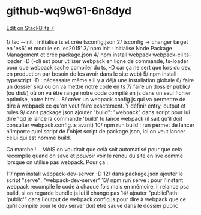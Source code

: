 # github-wq9w61-6n8dyd

[Edit on StackBlitz ⚡️](https://stackblitz.com/edit/github-wq9w61-6n8dyd)

1/ tsc --init : initialise ts et crée tsconfig.json
2/ tsconfig -> changer target en 'es6' et module en 'es2015'
3/ npm init : initialise Node Package Management et crée package.json
4/ npm install webpack webpack-cli ts-loader -D (-cli est pour utiliser webpack en ligne de commande, ts-loader pour que webpack sache compiler du ts, -D car ça ne sert que lors du dev, en production par besoin de les avoir dans le site web)
5/ npm install typescript -D : nécessaire même s'il y a déjà une installation globale
6/ faire un dossier src/ où on va mettre notre code en ts
7/ faire un dossier public/ (ou dist/) où on va être rangé notre code compilé en js dans un seul fichier optimisé, notre html...
8/ créer un webpack.config.js qui va permettre de dire à webpack ce qu'on veut faire exactement. Y définir entry, output et rules
9/ dans package.json ajouter "build": "webpack" dans script pour lui dire "qd je lance la commande 'build' tu lance webpack (il sait qu'il doit consulter webpack.config.ts avant)
10/ npm run build : run permet de lancer n'importe quel script de l'objet script de package.json, ici on veut lancer celui qui est nommé build.

Ca marche !... MAIS on voudrait que celà soit automatisé pour que cela recompile quand on save et pouvoir voir le rendu du site en live comme lorsque on utilise pas webpack. Pour ça :

11/ npm install webpack-dev-server -D
12/ dans package.json ajouter le script "serve": "webpack-dev-server"
13/ npm run serve : pour l'instant webpack recompile le code à chaque fois mais en mémoire, il relance psa build, si on regarde bundle.js lui il change pas
14/ ajouter "publicPath: 'public'" dans l'output de webpack.config.js pour dire à webpack que ce qu'il compile pour le dev server doit être sauvé dans le dossier public

